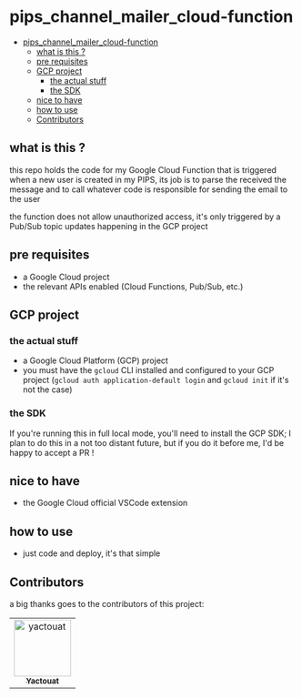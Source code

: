 # pips_channel_mailer_cloud-function

<!-- TOC -->

- [pips_channel_mailer_cloud-function](#pips_channel_mailer_cloud-function)
  - [what is this ?](#what-is-this-)
  - [pre requisites](#pre-requisites)
  - [GCP project](#gcp-project)
    - [the actual stuff](#the-actual-stuff)
    - [the SDK](#the-sdk)
  - [nice to have](#nice-to-have)
  - [how to use](#how-to-use)
  - [Contributors](#contributors)

<!-- /TOC -->

## what is this ?

this repo holds the code for my Google Cloud Function that is triggered when a new user is created in my PIPS, its job is to parse the received the message and to call whatever code is responsible for sending the email to the user

the function does not allow unauthorized access, it's only triggered by a Pub/Sub topic updates happening in the GCP project

## pre requisites

- a Google Cloud project
- the relevant APIs enabled (Cloud Functions, Pub/Sub, etc.)

## GCP project

### the actual stuff

- a Google Cloud Platform (GCP) project
- you must have the `gcloud` CLI installed and configured to your GCP project (`gcloud auth application-default login` and `gcloud init` if it's not the case)

### the SDK

If you're running this in full local mode, you'll need to install the GCP SDK; I plan to do this in a not too distant future, but if you do it before me, I'd be happy to accept a PR !

## nice to have

- the Google Cloud official VSCode extension

## how to use

- just code and deploy, it's that simple

## Contributors

a big thanks goes to the contributors of this project:

<table>
<tbody>
    <tr>
        <td align="center"><a href="https://github.com/yactouat"><img src="https://avatars.githubusercontent.com/u/37403808?v=4" width="100px;" alt="yactouat"/><br /><sub><b>Yactouat</b></sub></a><br /><a href="https://github.com/yactouat"></td>
    </tr>
</tbody>
</table>
